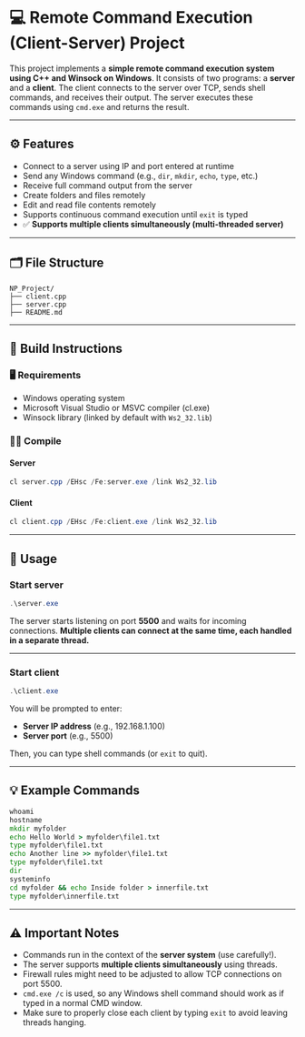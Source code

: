 
# 💻 Remote Command Execution (Client-Server) Project

This project implements a **simple remote command execution system using C++ and Winsock on Windows**.
It consists of two programs: a **server** and a **client**. The client connects to the server over TCP, sends shell commands, and receives their output. The server executes these commands using `cmd.exe` and returns the result.

---

## ⚙️ Features

* Connect to a server using IP and port entered at runtime
* Send any Windows command (e.g., `dir`, `mkdir`, `echo`, `type`, etc.)
* Receive full command output from the server
* Create folders and files remotely
* Edit and read file contents remotely
* Supports continuous command execution until `exit` is typed
* ✅ **Supports multiple clients simultaneously (multi-threaded server)**

---

## 🗂️ File Structure

```
NP_Project/
├── client.cpp
├── server.cpp
├── README.md
```

---

## 🚀 Build Instructions

### 🖥️ Requirements

* Windows operating system
* Microsoft Visual Studio or MSVC compiler (cl.exe)
* Winsock library (linked by default with `Ws2_32.lib`)

### 🧑‍💻 Compile

#### Server

```powershell
cl server.cpp /EHsc /Fe:server.exe /link Ws2_32.lib
```

#### Client

```powershell
cl client.cpp /EHsc /Fe:client.exe /link Ws2_32.lib
```

---

## 💬 Usage

### Start server

```powershell
.\server.exe
```

The server starts listening on port **5500** and waits for incoming connections.
**Multiple clients can connect at the same time, each handled in a separate thread.**

---

### Start client

```powershell
.\client.exe
```

You will be prompted to enter:

* **Server IP address** (e.g., 192.168.1.100)
* **Server port** (e.g., 5500)

Then, you can type shell commands (or `exit` to quit).

---

## 💡 Example Commands

```cmd
whoami
hostname
mkdir myfolder
echo Hello World > myfolder\file1.txt
type myfolder\file1.txt
echo Another line >> myfolder\file1.txt
type myfolder\file1.txt
dir
systeminfo
cd myfolder && echo Inside folder > innerfile.txt
type myfolder\innerfile.txt
```

---

## ⚠️ Important Notes

* Commands run in the context of the **server system** (use carefully!).
* The server supports **multiple clients simultaneously** using threads.
* Firewall rules might need to be adjusted to allow TCP connections on port 5500.
* `cmd.exe /c` is used, so any Windows shell command should work as if typed in a normal CMD window.
* Make sure to properly close each client by typing `exit` to avoid leaving threads hanging.
